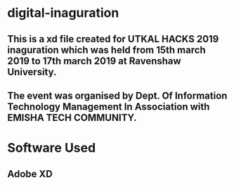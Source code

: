 # digital-inaguration
## This is a xd file created for UTKAL HACKS 2019 inaguration which was held from 15th march 2019 to 17th march 2019 at Ravenshaw University.
## The event was organised by Dept. Of Information Technology Management In Association with EMISHA TECH COMMUNITY.
# Software Used
## Adobe XD
